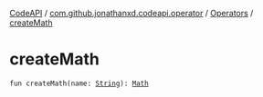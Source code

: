 [CodeAPI](../../index.md) / [com.github.jonathanxd.codeapi.operator](../index.md) / [Operators](index.md) / [createMath](.)

# createMath

`fun createMath(name: `[`String`](https://kotlinlang.org/api/latest/jvm/stdlib/kotlin/-string/index.html)`): `[`Math`](../-operator/-math/index.md)
